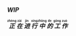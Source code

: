 ***WIP***

<strong><ruby><i>正</i><rt>zhèng</rt></ruby>
<ruby><i>在</i><rt>zài</rt></ruby>
<ruby><i>进</i><rt>jìn</rt></ruby>
<ruby><i>行</i><rt>xíng</rt></ruby>
<ruby><i>中</i><rt>zhōng</rt></ruby>
<ruby><i>的</i><rt>de</rt></ruby>
<ruby><i>工</i><rt>gōng</rt></ruby>
<ruby><i>作</i><rt>zuò</rt></ruby></strong>

